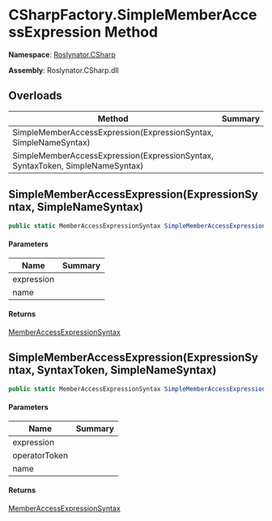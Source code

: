 # CSharpFactory\.SimpleMemberAccessExpression Method

**Namespace**: [Roslynator.CSharp](../../README.md)

**Assembly**: Roslynator\.CSharp\.dll

## Overloads

| Method | Summary |
| ------ | ------- |
| SimpleMemberAccessExpression\(ExpressionSyntax, SimpleNameSyntax\) | |
| SimpleMemberAccessExpression\(ExpressionSyntax, SyntaxToken, SimpleNameSyntax\) | |

## SimpleMemberAccessExpression\(ExpressionSyntax, SimpleNameSyntax\)<a name="Roslynator_CSharp_CSharpFactory_SimpleMemberAccessExpression_Microsoft_CodeAnalysis_CSharp_Syntax_ExpressionSyntax_Microsoft_CodeAnalysis_CSharp_Syntax_SimpleNameSyntax_"></a>

```csharp
public static MemberAccessExpressionSyntax SimpleMemberAccessExpression(ExpressionSyntax expression, SimpleNameSyntax name)
```

#### Parameters

| Name | Summary |
| ---- | ------- |
| expression | |
| name | |

#### Returns

[MemberAccessExpressionSyntax](https://docs.microsoft.com/en-us/dotnet/api/microsoft.codeanalysis.csharp.syntax.memberaccessexpressionsyntax)

## SimpleMemberAccessExpression\(ExpressionSyntax, SyntaxToken, SimpleNameSyntax\)<a name="Roslynator_CSharp_CSharpFactory_SimpleMemberAccessExpression_Microsoft_CodeAnalysis_CSharp_Syntax_ExpressionSyntax_Microsoft_CodeAnalysis_CSharp_Syntax_SimpleNameSyntax_"></a>

```csharp
public static MemberAccessExpressionSyntax SimpleMemberAccessExpression(ExpressionSyntax expression, SyntaxToken operatorToken, SimpleNameSyntax name)
```

#### Parameters

| Name | Summary |
| ---- | ------- |
| expression | |
| operatorToken | |
| name | |

#### Returns

[MemberAccessExpressionSyntax](https://docs.microsoft.com/en-us/dotnet/api/microsoft.codeanalysis.csharp.syntax.memberaccessexpressionsyntax)

